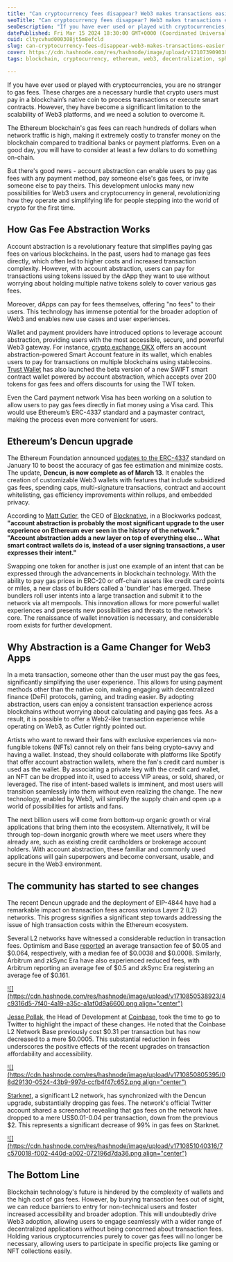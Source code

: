 ```yaml
---
title: "Can cryptocurrency fees disappear? Web3 makes transactions easier"
seoTitle: "Can cryptocurrency fees disappear? Web3 makes transactions easier"
seoDescription: "If you have ever used or played with cryptocurrencies, you are no stranger to gas fees. These charges are a necessary hurdle that crypto users must pay .."
datePublished: Fri Mar 15 2024 18:30:00 GMT+0000 (Coordinated Universal Time)
cuid: cltycvhud000308jt5m8efcld
slug: can-cryptocurrency-fees-disappear-web3-makes-transactions-easier
cover: https://cdn.hashnode.com/res/hashnode/image/upload/v1710739090382/32b59e32-6466-4e86-a199-d006777f7a91.png
tags: blockchain, cryptocurrency, ethereum, web3, decentralization, spheron

---
```


If you have ever used or played with cryptocurrencies, you are no stranger to gas fees. These charges are a necessary hurdle that crypto users must pay in a blockchain’s native coin to process transactions or execute smart contracts. However, they have become a significant limitation to the scalability of Web3 platforms, and we need a solution to overcome it.

The Ethereum blockchain's gas fees can reach hundreds of dollars when network traffic is high, making it extremely costly to transfer money on the blockchain compared to traditional banks or payment platforms. Even on a good day, you will have to consider at least a few dollars to do something on-chain.

But there's good news - account abstraction can enable users to pay gas fees with any payment method, pay someone else's gas fees, or invite someone else to pay theirs. This development unlocks many new possibilities for Web3 users and cryptocurrency in general, revolutionizing how they operate and simplifying life for people stepping into the world of crypto for the first time.

## How Gas Fee Abstraction Works

Account abstraction is a revolutionary feature that simplifies paying gas fees on various blockchains. In the past, users had to manage gas fees directly, which often led to higher costs and increased transaction complexity. However, with account abstraction, users can pay for transactions using tokens issued by the dApp they want to use without worrying about holding multiple native tokens solely to cover various gas fees.

Moreover, dApps can pay for fees themselves, offering "no fees" to their users. This technology has immense potential for the broader adoption of Web3 and enables new use cases and user experiences.

Wallet and payment providers have introduced options to leverage account abstraction, providing users with the most accessible, secure, and powerful Web3 gateway. For instance, [crypto exchange OKX](https://www.okx.com/) offers an account abstraction-powered Smart Account feature in its wallet, which enables users to pay for transactions on multiple blockchains using stablecoins. [Trust Wallet](https://trustwallet.com/) has also launched the beta version of a new SWIFT smart contract wallet powered by account abstraction, which accepts over 200 tokens for gas fees and offers discounts for using the TWT token.

Even the Card payment network Visa has been working on a solution to allow users to pay gas fees directly in fiat money using a Visa card. This would use Ethereum’s ERC-4337 standard and a paymaster contract, making the process even more convenient for users.

## Ethereum’s Dencun upgrade

The Ethereum Foundation announced [updates to the ERC-4337](https://docs.google.com/document/d/156ysKjY1ZzeNsgzvhMKSzN9MlkWnWa4DWKkISdfNYqQ/edit#heading=h.nzta7tsns5fn) standard on January 10 to boost the accuracy of gas fee estimation and minimize costs. The update, **Dencun, is now complete as of March 13**. It enables the creation of customizable Web3 wallets with features that include subsidized gas fees, spending caps, multi-signature transactions, contract and account whitelisting, gas efficiency improvements within rollups, and embedded privacy.

According to [Matt Cutler](https://www.linkedin.com/in/mcutler/), the CEO of [Blocknative](https://www.blocknative.com/), in a Blockworks podcast, **"account abstraction is probably the most significant upgrade to the user experience on Ethereum ever seen in the history of the network." "Account abstraction adds a new layer on top of everything else... What smart contract wallets do is, instead of a user signing transactions, a user expresses their intent."**

Swapping one token for another is just one example of an intent that can be expressed through the advancements in blockchain technology. With the ability to pay gas prices in ERC-20 or off-chain assets like credit card points or miles, a new class of builders called a 'bundler' has emerged. These bundlers roll user intents into a large transaction and submit it to the network via alt mempools. This innovation allows for more powerful wallet experiences and presents new possibilities and threats to the network's core. The renaissance of wallet innovation is necessary, and considerable room exists for further development.

## Why Abstraction is a Game Changer for Web3 Apps

In a meta transaction, someone other than the user must pay the gas fees, significantly simplifying the user experience. This allows for using payment methods other than the native coin, making engaging with decentralized finance (DeFi) protocols, gaming, and trading easier. By adopting abstraction, users can enjoy a consistent transaction experience across blockchains without worrying about calculating and paying gas fees. As a result, it is possible to offer a Web2-like transaction experience while operating on Web3, as Cutler rightly pointed out.

Artists who want to reward their fans with exclusive experiences via non-fungible tokens (NFTs) cannot rely on their fans being crypto-savvy and having a wallet. Instead, they should collaborate with platforms like Spotify that offer account abstraction wallets, where the fan's credit card number is used as the wallet. By associating a private key with the credit card wallet, an NFT can be dropped into it, used to access VIP areas, or sold, shared, or leveraged. The rise of intent-based wallets is imminent, and most users will transition seamlessly into them without even realizing the change. The new technology, enabled by Web3, will simplify the supply chain and open up a world of possibilities for artists and fans.

The next billion users will come from bottom-up organic growth or viral applications that bring them into the ecosystem. Alternatively, it will be through top-down inorganic growth where we meet users where they already are, such as existing credit cardholders or brokerage account holders. With account abstraction, these familiar and commonly used applications will gain superpowers and become conversant, usable, and secure in the Web3 environment.

## The community has started to see changes

The recent Dencun upgrade and the deployment of EIP-4844 have had a remarkable impact on transaction fees across various Layer 2 (L2) networks. This progress signifies a significant step towards addressing the issue of high transaction costs within the Ethereum ecosystem.

Several L2 networks have witnessed a considerable reduction in transaction fees. Optimism and Base [reported](https://twitter.com/WuBlockchain/status/1768102362894450907) an average transaction fee of $0.05 and $0.064, respectively, with a median fee of $0.0038 and $0.0008. Similarly, Arbitrum and zkSync Era have also experienced reduced fees, with Arbitrum reporting an average fee of $0.5 and zkSync Era registering an average fee of $0.161.

[![](https://cdn.hashnode.com/res/hashnode/image/upload/v1710850538923/4c9316d5-7f40-4a19-a35c-a1af0d9a6600.png align="center")](https://twitter.com/WuBlockchain/status/1768102362894450907)

[Jesse Pollak](https://www.linkedin.com/in/jessepollak/), the Head of Development at [Coinbase](https://www.coinbase.com/), took the time to go to Twitter to highlight the impact of these changes. He noted that the Coinbase L2 Network Base previously cost $0.31 per transaction but has now decreased to a mere $0.0005. This substantial reduction in fees underscores the positive effects of the recent upgrades on transaction affordability and accessibility.

[![](https://cdn.hashnode.com/res/hashnode/image/upload/v1710850805395/08d29130-0524-43b9-997d-ccfb4f47c652.png align="center")](https://twitter.com/jessepollak/status/1768071129854562698)

[Starknet](https://twitter.com/Starknet/status/1768296633173778559), a significant L2 network, has synchronized with the Dencun upgrade, substantially dropping gas fees. The network's official Twitter account shared a screenshot revealing that gas fees on the network have dropped to a mere US$0.01-0.04 per transaction, down from the previous $2. This represents a significant decrease of 99% in gas fees on Starknet. 

[![](https://cdn.hashnode.com/res/hashnode/image/upload/v1710851040316/7c570018-f002-440d-a002-072196d7da36.png align="center")](https://twitter.com/Starknet/status/1768296633173778559)

## The Bottom Line

Blockchain technology's future is hindered by the complexity of wallets and the high cost of gas fees. However, by burying transaction fees out of sight, we can reduce barriers to entry for non-technical users and foster increased accessibility and broader adoption. This will undoubtedly drive Web3 adoption, allowing users to engage seamlessly with a wider range of decentralized applications without being concerned about transaction fees. Holding various cryptocurrencies purely to cover gas fees will no longer be necessary, allowing users to participate in specific projects like gaming or NFT collections easily.
